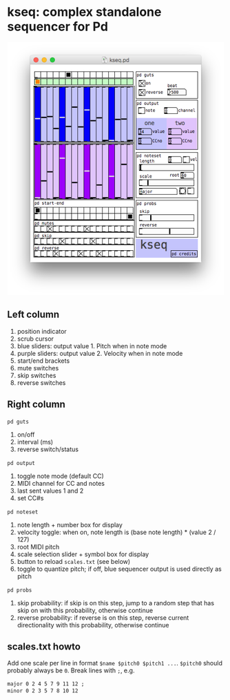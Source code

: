 # kseq: complex standalone sequencer for Pd

![kseq screenshot](sshot.png "kseq screenshot")

## Left column

1. position indicator
2. scrub cursor
3. blue sliders: output value 1. Pitch when in note mode
4. purple sliders: output value 2. Velocity when in note mode
5. start/end brackets
6. mute switches
7. skip switches
8. reverse switches

## Right column

`pd guts`
1. on/off
2. interval (ms)
3. reverse switch/status

`pd output`
1. toggle note mode (default CC)
2. MIDI channel for CC and notes
3. last sent values 1 and 2
4. set CC#s

`pd noteset`

1. note length + number box for display 
2. velocity toggle: when on, note length is (base note length) * (value 2 / 127)
3. root MIDI pitch
4. scale selection slider + symbol box for display
5. button to reload `scales.txt` (see below)
6. toggle to quantize pitch; if off, blue sequencer output is used directly as pitch

`pd probs`
1. skip probability: if skip is on this step, jump to a random step that has skip on with this probability, otherwise continue
2. reverse probability: if reverse is on this step, reverse current directionality with this probability, otherwise continue

## scales.txt howto
Add one scale per line in format `$name $pitch0 $pitch1 ...`.
`$pitch0` should probably always be `0`.
Break lines with `;`, e.g.
```
major 0 2 4 5 7 9 11 12 ;
minor 0 2 3 5 7 8 10 12
```
